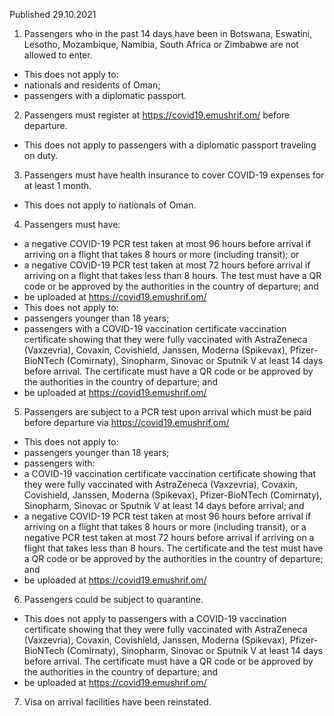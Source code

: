 Published 29.10.2021
1. Passengers who in the past 14 days have been in Botswana, Eswatini, Lesotho, Mozambique, Namibia, South Africa or Zimbabwe are not allowed to enter.
- This does not apply to:
- nationals and residents of Oman;
- passengers with a diplomatic passport.
2. Passengers must register at <a href="https://covid19.emushrif.om/">https://covid19.emushrif.om/</a> before departure.
- This does not apply to passengers with a diplomatic passport traveling on duty.
3. Passengers must have health insurance to cover COVID-19 expenses for at least 1 month.
- This does not apply to nationals of Oman.
4. Passengers must have:
- a negative COVID-19 PCR test taken at most 96 hours before arrival if arriving on a flight that takes 8 hours or more (including transit); or
- a negative COVID-19 PCR test taken at most 72 hours before arrival if arriving on a flight that takes less than 8 hours.
The test must have a QR code or be approved by the authorities in the country of departure; and
- be uploaded at <a href="https://covid19.emushrif.om/">https://covid19.emushrif.om/</a>
- This does not apply to:
- passengers younger than 18 years;
- passengers with a COVID-19 vaccination certificate vaccination certificate showing that they were fully vaccinated with AstraZeneca (Vaxzevria), Covaxin, Covishield, Janssen, Moderna (Spikevax), Pfizer-BioNTech (Comirnaty), Sinopharm, Sinovac or Sputnik V at least 14 days before arrival.
The certificate must have a QR code or be approved by the authorities in the country of departure; and
- be uploaded at <a href="https://covid19.emushrif.om/">https://covid19.emushrif.om/</a>
5. Passengers are subject to a PCR test upon arrival which must be paid before departure via <a href="https://covid19.emushrif.om/">https://covid19.emushrif.om/</a>
- This does not apply to:
- passengers younger than 18 years;
- passengers with:
- a COVID-19 vaccination certificate vaccination certificate showing that they were fully vaccinated with AstraZeneca (Vaxzevria), Covaxin, Covishield, Janssen, Moderna (Spikevax), Pfizer-BioNTech (Comirnaty), Sinopharm, Sinovac or Sputnik V at least 14 days before arrival; and
- a negative COVID-19 PCR test taken at most 96 hours before arrival if arriving on a flight that takes 8 hours or more (including transit), or a negative PCR test taken at most 72 hours before arrival if arriving on a flight that takes less than 8 hours.
The certificate and the test must have a QR code or be approved by the authorities in the country of departure; and
- be uploaded at <a href="https://covid19.emushrif.om/">https://covid19.emushrif.om/</a>
6. Passengers could be subject to quarantine.
- This does not apply to passengers with a COVID-19 vaccination certificate showing that they were fully vaccinated with AstraZeneca (Vaxzevria), Covaxin, Covishield, Janssen, Moderna (Spikevax), Pfizer-BioNTech (Comirnaty), Sinopharm, Sinovac or Sputnik V at least 14 days before arrival.
The certificate must have a QR code or be approved by the authorities in the country of departure; and
- be uploaded at <a href="https://covid19.emushrif.om/">https://covid19.emushrif.om/</a>
7. Visa on arrival facilities have been reinstated.